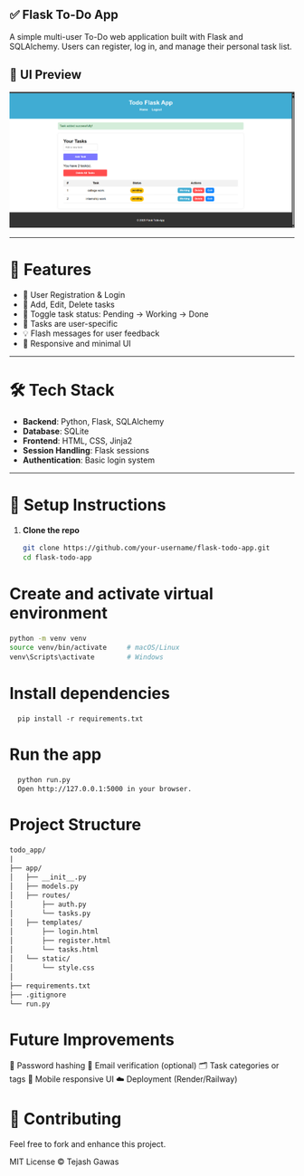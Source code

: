 ## ✅ Flask To-Do App

A simple multi-user To-Do web application built with Flask and SQLAlchemy. Users can register, log in, and manage their personal task list.

## 📸 UI Preview

![App Screenshot](./Screenshot%202025-07-08%20202752.png)

---

# 🚀 Features

- 🔐 User Registration & Login
- 📝 Add, Edit, Delete tasks
- 🔄 Toggle task status: Pending → Working → Done
- 👤 Tasks are user-specific
- 💡 Flash messages for user feedback
- 🧼 Responsive and minimal UI

---

# 🛠 Tech Stack

- **Backend**: Python, Flask, SQLAlchemy
- **Database**: SQLite
- **Frontend**: HTML, CSS, Jinja2
- **Session Handling**: Flask sessions
- **Authentication**: Basic login system

---

# 🔧 Setup Instructions

1. **Clone the repo**  
   ```bash
   git clone https://github.com/your-username/flask-todo-app.git
   cd flask-todo-app
# Create and activate virtual environment
  ```bash
  python -m venv venv
  source venv/bin/activate     # macOS/Linux
  venv\Scripts\activate        # Windows
```

# Install dependencies
```
  pip install -r requirements.txt
```

# Run the app
```
  python run.py
  Open http://127.0.0.1:5000 in your browser.
```

# Project Structure
```
todo_app/
|
├── app/
│   ├── __init__.py
│   ├── models.py
│   ├── routes/
│       ├── auth.py
│       └── tasks.py
│   ├── templates/
│       ├── login.html
│       ├── register.html
│       └── tasks.html
│   └── static/
│       └── style.css
│
├── requirements.txt
├── .gitignore
└── run.py
```

# Future Improvements
🔐 Password hashing
📨 Email verification (optional)
🗂️ Task categories or tags
📱 Mobile responsive UI
☁️ Deployment (Render/Railway)

# 🤝 Contributing
Feel free to fork and enhance this project.

MIT License © Tejash Gawas




